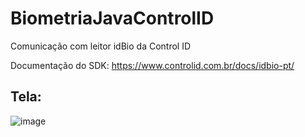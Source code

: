 # BiometriaJavaControlID
Comunicação com leitor idBio da Control ID  

Documentação do SDK: https://www.controlid.com.br/docs/idbio-pt/

## Tela:
![image](https://github.com/user-attachments/assets/045b392f-31f8-41ff-9025-818fcc50c2df)

